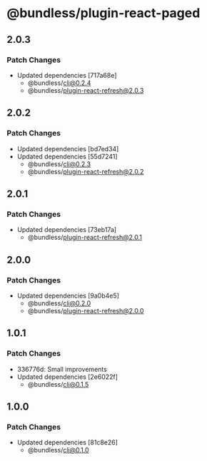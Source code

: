 # @bundless/plugin-react-paged

## 2.0.3

### Patch Changes

-   Updated dependencies [717a68e]
    -   @bundless/cli@0.2.4
    -   @bundless/plugin-react-refresh@2.0.3

## 2.0.2

### Patch Changes

-   Updated dependencies [bd7ed34]
-   Updated dependencies [55d7241]
    -   @bundless/cli@0.2.3
    -   @bundless/plugin-react-refresh@2.0.2

## 2.0.1

### Patch Changes

-   Updated dependencies [73eb17a]
    -   @bundless/plugin-react-refresh@2.0.1

## 2.0.0

### Patch Changes

-   Updated dependencies [9a0b4e5]
    -   @bundless/cli@0.2.0
    -   @bundless/plugin-react-refresh@2.0.0

## 1.0.1

### Patch Changes

-   336776d: Small improvements
-   Updated dependencies [2e6022f]
    -   @bundless/cli@0.1.5

## 1.0.0

### Patch Changes

-   Updated dependencies [81c8e26]
    -   @bundless/cli@0.1.0

